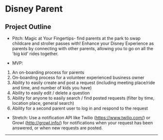 # Disney Parent

## Project Outline

- Pitch: Magic at Your Fingertips- find parents at the park to swap childcare and stroller passes with! Enhance your Disney Experience as parents by connecting with other parents, allowing you to go on all the 'big kid' rides together.

* MVP:

1.  An on-boarding process for parents
2.  On-boarding process for a volunteer experienced business owner
3.  Ability to easily create and post a request (including meeting place/ride and time, and number of kids you have)
4.  Ability to easily edit / delete a question
5.  Ability for anyone to easily search / find posted requests (filter by time, location place, general search)
6.  Ability for a second parent user to log in and respond to the request

- Stretch: Use a notification API like Twilio (https://www.twilio.com/) or Growl (http://growl.info/) for notifications when your request has been answered, or when new requests are posted.

---
